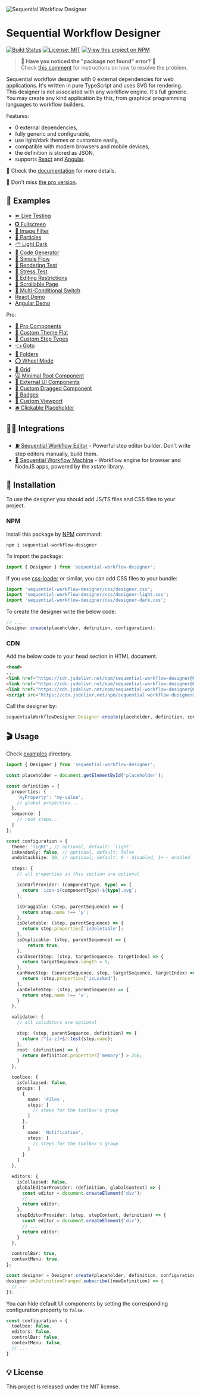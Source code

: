 ![Sequential Workflow Designer](.github/cover.png)

# Sequential Workflow Designer

[![Build Status](https://img.shields.io/endpoint.svg?url=https%3A%2F%2Factions-badge.atrox.dev%2Fb4rtaz%2Fsequential-workflow-designer%2Fbadge%3Fref%3Dmain&style=flat-square)](https://actions-badge.atrox.dev/b4rtaz/sequential-workflow-designer/goto?ref=main) [![License: MIT](https://img.shields.io/badge/license-MIT-green?style=flat-square)](/LICENSE) [![View this project on NPM](https://img.shields.io/npm/v/sequential-workflow-designer.svg?style=flat-square)](https://npmjs.org/package/sequential-workflow-designer)

> 🚨 **Have you noticed the "package not found" error?** 🚨<br />
> Check [this comment](https://github.com/nocode-js/sequential-workflow-designer/issues/82#issuecomment-1712958636) for instructions on how to resolve the problem.

Sequential workflow designer with 0 external dependencies for web applications. It's written in pure TypeScript and uses SVG for rendering. This designer is not associated with any workflow engine. It's full generic. You may create any kind application by this, from graphical programming languages to workflow builders.

Features:

* 0 external dependencies,
* fully generic and configurable,
* use light/dark themes or customize easily,
* compatible with modern browsers and mobile devices,
* the definition is stored as JSON,
* supports [React](./react/) and [Angular](./angular/designer/).

📝 Check the [documentation](https://nocode-js.com/docs/category/sequential-workflow-designer) for more details.

🤩 Don't miss [the pro version](https://nocode-js.com/sequential-workflow-designer-pro-pricing).

## 👀 Examples

* [⏩ Live Testing](https://nocode-js.github.io/sequential-workflow-designer/examples/live-testing.html)
* [❎ Fullscreen](https://nocode-js.github.io/sequential-workflow-designer/examples/fullscreen.html)
* [🌅 Image Filter](https://nocode-js.github.io/sequential-workflow-designer/examples/image-filter.html)
* [🔴 Particles](https://nocode-js.github.io/sequential-workflow-designer/examples/particles.html)
* [⛅ Light Dark](https://nocode-js.github.io/sequential-workflow-designer/examples/light-dark.html)
* [🤖 Code Generator](https://nocode-js.github.io/sequential-workflow-designer/examples/code-generator.html)
* [📐 Simple Flow](https://nocode-js.github.io/sequential-workflow-designer/examples/simple-flow.html)
* [🌻 Rendering Test](https://nocode-js.github.io/sequential-workflow-designer/examples/rendering-test.html)
* [🚄 Stress Test](https://nocode-js.github.io/sequential-workflow-designer/examples/stress-test.html)
* [🚪 Editing Restrictions](https://nocode-js.github.io/sequential-workflow-designer/examples/editing-restrictions.html)
* [📜 Scrollable Page](https://nocode-js.github.io/sequential-workflow-designer/examples/scrollable-page.html)
* [🌵 Multi-Conditional Switch](https://nocode-js.github.io/sequential-workflow-designer/examples/multi-conditional-switch.html)
* [React Demo](https://nocode-js.github.io/sequential-workflow-designer/react-app/)
* [Angular Demo](https://nocode-js.github.io/sequential-workflow-designer/angular-app/)

Pro:

* [🤩 Pro Components](https://nocode-js.github.io/sequential-workflow-designer-pro-demo/demos/webpack-pro-app/public/pro-components.html)
* [🍬 Custom Theme Flat](https://nocode-js.github.io/sequential-workflow-designer-pro-demo/demos/webpack-pro-app/public/custom-theme-flat.html)
* [🌹 Custom Step Types](https://nocode-js.github.io/sequential-workflow-designer-pro-demo/demos/webpack-pro-app/public/custom-step-types.html)
* [👈 Goto](https://nocode-js.github.io/sequential-workflow-designer-pro-demo/demos/webpack-pro-app/public/goto.html)
* [📁 Folders](https://nocode-js.github.io/sequential-workflow-designer-pro-demo/demos/webpack-pro-app/public/folders.html)
* [⭕ Wheel Mode](https://nocode-js.github.io/sequential-workflow-designer-pro-demo/demos/webpack-pro-app/public/wheel-mode.html)
* [💠 Grid](https://nocode-js.github.io/sequential-workflow-designer-pro-demo/demos/webpack-pro-app/public/grid.html)
* [🐭 Minimal Root Component](https://nocode-js.github.io/sequential-workflow-designer-pro-demo/demos/webpack-pro-app/public/minimal-root-component.html)
* [🦁 External UI Components](https://nocode-js.github.io/sequential-workflow-designer-pro-demo/demos/webpack-pro-app/public/external-ui-components.html)
* [👋 Custom Dragged Component](https://nocode-js.github.io/sequential-workflow-designer-pro-demo/demos/webpack-pro-app/public/custom-dragged-component.html)
* [🔰 Badges](https://nocode-js.github.io/sequential-workflow-designer-pro-demo/demos/webpack-pro-app/public/badges.html)
* [🎩 Custom Viewport](https://nocode-js.github.io/sequential-workflow-designer-pro-demo/demos/webpack-pro-app/public/custom-viewport.html)
* [🛎 Clickable Placeholder](https://nocode-js.github.io/sequential-workflow-designer-pro-demo/demos/webpack-pro-app/public/clickable-placeholder.html)

## 👩‍💻 Integrations

* [⛽ Sequential Workflow Editor](https://github.com/nocode-js/sequential-workflow-editor) - Powerful step editor builder. Don't write step editors manually, build them.
* [🚚 Sequential Workflow Machine](https://github.com/nocode-js/sequential-workflow-machine) - Workflow engine for browser and NodeJS apps, powered by the xstate library.

## 🚀 Installation

To use the designer you should add JS/TS files and CSS files to your project.

### NPM

Install this package by [NPM](https://www.npmjs.com/) command:

`npm i sequential-workflow-designer`

To import the package:

```ts
import { Designer } from 'sequential-workflow-designer';
```

If you use [css-loader](https://webpack.js.org/loaders/css-loader/) or similar, you can add CSS files to your bundle:

```ts
import 'sequential-workflow-designer/css/designer.css';
import 'sequential-workflow-designer/css/designer-light.css';
import 'sequential-workflow-designer/css/designer-dark.css';
```

To create the designer write the below code:

```ts
// ...
Designer.create(placeholder, definition, configuration);
```

### CDN

Add the below code to your head section in HTML document.

```html
<head>
...
<link href="https://cdn.jsdelivr.net/npm/sequential-workflow-designer@0.15.4/css/designer.css" rel="stylesheet">
<link href="https://cdn.jsdelivr.net/npm/sequential-workflow-designer@0.15.4/css/designer-light.css" rel="stylesheet">
<link href="https://cdn.jsdelivr.net/npm/sequential-workflow-designer@0.15.4/css/designer-dark.css" rel="stylesheet">
<script src="https://cdn.jsdelivr.net/npm/sequential-workflow-designer@0.15.4/dist/index.umd.js"></script>
```

Call the designer by:

```js
sequentialWorkflowDesigner.Designer.create(placeholder, definition, configuration);
```

## 🎬 Usage

Check [examples](/examples) directory.

```ts
import { Designer } from 'sequential-workflow-designer';

const placeholder = document.getElementById('placeholder');

const definition = {
  properties: {
    'myProperty': 'my-value',
    // global properties...
  },
  sequence: [
    // root steps...
  ]
};

const configuration = {
  theme: 'light', // optional, default: 'light'
  isReadonly: false, // optional, default: false
  undoStackSize: 10, // optional, default: 0 - disabled, 1+ - enabled

  steps: {
    // all properties in this section are optional

    iconUrlProvider: (componentType, type) => {
      return `icon-${componentType}-${type}.svg`;
    },

    isDraggable: (step, parentSequence) => {
      return step.name !== 'y';
    },
    isDeletable: (step, parentSequence) => {
      return step.properties['isDeletable'];
    },
    isDuplicable: (step, parentSequence) => {
        return true;
    },
    canInsertStep: (step, targetSequence, targetIndex) => {
      return targetSequence.length < 5;
    },
    canMoveStep: (sourceSequence, step, targetSequence, targetIndex) => {
      return !step.properties['isLocked'];
    },
    canDeleteStep: (step, parentSequence) => {
      return step.name !== 'x';
    }
  },

  validator: {
    // all validators are optional

    step: (step, parentSequence, definition) => {
      return /^[a-z]+$/.test(step.name);
    },
    root: (definition) => {
      return definition.properties['memory'] > 256;
    }
  },

  toolbox: {
    isCollapsed: false,
    groups: [
      {
        name: 'Files',
        steps: [
          // steps for the toolbox's group
        ]
      },
      {
        name: 'Notification',
        steps: [
          // steps for the toolbox's group
        ]
      }
    ]
  },

  editors: {
    isCollapsed: false,
    globalEditorProvider: (definition, globalContext) => {
      const editor = document.createElement('div');
      // ...
      return editor;
    },
    stepEditorProvider: (step, stepContext, definition) => {
      const editor = document.createElement('div');
      // ...
      return editor;
    }
  },

  controlBar: true,
  contextMenu: true,
};

const designer = Designer.create(placeholder, definition, configuration);
designer.onDefinitionChanged.subscribe((newDefinition) => {
  // ...
});
```

You can hide default UI components by setting the corresponding configuration property to `false`.

```ts
const configuration = {
  toolbox: false,
  editors: false,
  controlBar: false,
  contextMenu: false,
  // ...
}
```

## 💡 License

This project is released under the MIT license.

